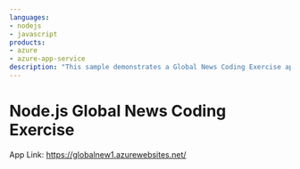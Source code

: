 ```yaml
---
languages:
- nodejs
- javascript
products:
- azure
- azure-app-service
description: "This sample demonstrates a Global News Coding Exercise app for Azure App Service."
---
```


# Node.js Global News Coding Exercise

App Link: https://globalnew1.azurewebsites.net/
